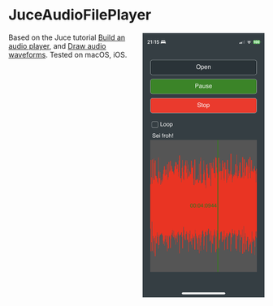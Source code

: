 # JuceAudioFilePlayer

<img align="right" src="./Screenshots/JuceAudioFilePlayer_iOS.jpeg" width="240"/>

Based on the Juce tutorial [Build an audio player](https://docs.juce.com/master/tutorial_playing_sound_files.html), and [Draw audio waveforms](https://docs.juce.com/master/tutorial_audio_thumbnail.html). Tested on macOS, iOS.
